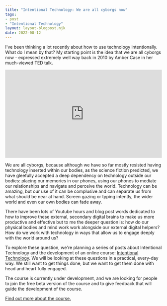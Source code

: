```yaml
---
title: "Intentional Technology: We are all cyborgs now"
tags: 
- post
- "Intentional Technology"
layout: layout-blogpost.njk
date: 2022-08-12
---
```


I've been thinking a lot recently about how to use technology intentionally.  What do I mean by that?  My starting point is the idea that we are all cyborgs now - expressed extremely well way back in 2010 by Amber Case in her much-viewed TED talk.

<div style="max-width:854px"><div style="position:relative;height:0;padding-bottom:56.25%"><iframe src="https://embed.ted.com/talks/lang/en/amber_case_we_are_all_cyborgs_now" width="854" height="480" style="position:absolute;left:0;top:0;width:100%;height:100%" frameborder="0" scrolling="no" allowfullscreen></iframe></div></div>

We are all cyborgs, because although we have so far mostly resisted having technology inserted within our bodies, as the science fiction predicted, we have gleefully accepted a deep dependency on technology outside our bodies: placing our memories in our phones, using our phones to mediate our relationships and navigate and perceive the world.  Technology can be amazing, but our use of it can be complusive and can separate us from what should be near at hand.  Screen gazing or typing intently, the wider world and even our own bodies can fade away.

There have been lots of Youtube hours and blog post words dedicated to how to improve these external, secondary digital brains to make us more productive and effective but to me the deeper question is: how do our physical bodies and mind work work alongside our external digital helpers?  How do we work with technology in ways that allow us to engage deeply with the world around us?

To explore these question, we're planning a series of posts about Intentional Technology and the development of an online course: <a href="https://careful.digital/projects/intentional-technology,html">Intentional Technology</a>.  We will be looking at these questions in a practical, every-day way.  We still want to get things done, but we want to get them done with head and heart fully engaged.

The course is currently under development, and we are looking for people to join the free beta version of the course and to give feedback that will guide the development of the course.

<a href="https://careful.digital/projects/intentional-technology/">Find out more about the course.</a>







